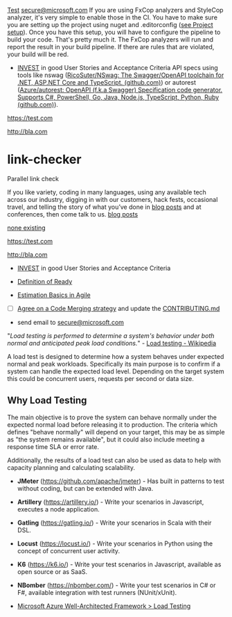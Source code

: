 [Test](MARKDOWN.md#energy-proportionality)
[secure@microsoft.com](mailto:secure@microsoft.com)
If you are using FxCop analyzers and StyleCop analyzer, it's very simple to enable those in the CI. You have to make sure you are setting up the project using nuget and .editorconfig ([see Project setup](#project-setup)). Once you have this setup, you will have to configure the pipeline to build your code. That's pretty much it. The FxCop analyzers will run and report the result in your build pipeline. If there are rules that are violated, your build will be red.
- [INVEST](https://en.wikipedia.org/wiki/INVEST_(mnemonic)) in good User Stories and Acceptance Criteria
  API specs using tools like nswag ([RicoSuter/NSwag: The Swagger/OpenAPI
  toolchain for .NET, ASP.NET Core and TypeScript.
  (github.com)](https://github.com/RicoSuter/NSwag)) or autorest
  ([Azure/autorest: OpenAPI (f.k.a Swagger) Specification code generator.
  Supports C#, PowerShell, Go, Java, Node.js, TypeScript, Python, Ruby
  (github.com)](https://github.com/Azure/AutoRest)).

https://test.com

http://bla.com
# link-checker
Parallel link check

If you like variety, coding in many languages, using any available tech across our industry, digging in with our customers, hack fests, occasional travel, and telling the story of what you’ve done in [blog posts](https://www.microsoft.com/developerblog/) and at conferences, then come talk to us.
[blog posts](linkcheck.json)

[none existing](nla.go)

https://test.com

http://bla.com


- [INVEST](https://en.wikipedia.org/wiki/INVEST_(mnemonic)) in good User Stories and Acceptance Criteria

- [Definition of Ready](https://www.scrum.org/resources/blog/walking-through-definition-ready)
- [Estimation Basics in Agile](https://www.scrum.org/resources/blog/what-scrum-says-about-estimates)

- [ ] [Agree on a Code Merging strategy](source-control/merge-strategies.md) and update the [CONTRIBUTING.md](resources/templates/CONTRIBUTING.md)
- send email to [secure@microsoft.com](mailto:secure@microsoft.com)

"*Load testing is performed to determine a system's behavior under both normal and anticipated peak load conditions.*" - [Load testing - Wikipedia](https://en.wikipedia.org/wiki/Load_testing)

A load test is designed to determine how a system behaves under expected normal and peak workloads.  Specifically its main purpose is to confirm if a system can handle the expected load level. Depending on the target system this could be concurrent users, requests per second or data size.

## Why Load Testing

The main objective is to prove the system can behave normally under the expected normal load before releasing it to production. The criteria which defines "behave normally" will depend on your target, this may be as simple as "the system remains available", but it could also include meeting a response time SLA or error rate.

Additionally, the results of a load test can also be used as data to help with capacity planning and calculating scalability.

- **JMeter** (<https://github.com/apache/jmeter>) - Has built in patterns to test without coding, but can be extended with Java.
- **Artillery** (<https://artillery.io/>) - Write your scenarios in Javascript, executes a node application.
- **Gatling** (<https://gatling.io/>) -  Write your scenarios in Scala with their DSL.
- **Locust** (<https://locust.io/>) - Write your scenarios in Python using the concept of concurrent user activity.
- **K6** (<https://k6.io/>) - Write your test scenarios in Javascript, available as open source or as SaaS.
- **NBomber** (<https://nbomber.com/>) - Write your test scenarios in C# or F#, available integration with test runners (NUnit/xUnit).

- [Microsoft Azure Well-Architected Framework > Load Testing](https://learn.microsoft.com/en-us/azure/architecture/framework/scalability/load-testing)



